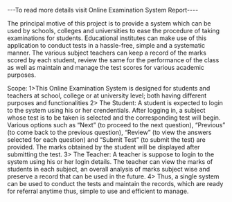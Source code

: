 
---To read more details visit Online Examination System Report---- 


The principal motive of this project is to provide a system which can be used by schools, colleges and universities to ease the procedure of taking examinations for students. Educational institutes can make use of this application to conduct tests in a hassle-free, simple and a systematic manner. The various subject teachers can keep a record of the marks scored by each student, review the same for the performance of the class as well as maintain and manage the test scores for various academic purposes.

  Scope:
   1>This Online Examination System is designed for students and teachers at school, college or at university level; both having different purposes and functionalities
    2> The Student: A student is expected to login to the system using his or her crendentials. After logging in, a subject whose test is to be taken is selected and the corresponding test will begin. Various options such as “Next” (to proceed to the next question), “Previous” (to come back to the previous question), “Review” (to view the answers selected for each question) and “Submit Test” (to submit the test) are provided. The marks obtained by the student will be displayed after submitting the test.
    3> The Teacher: A teacher is suppose to login to the system using his or her login details. The teacher can view the marks of students in each subject, an overall analysis of marks subject wise and preserve a record that can be used in the future. 
    4> Thus, a single system can be used to conduct the tests and maintain the records, which are ready for referral anytime thus, simple to use and efficient to manage. 
